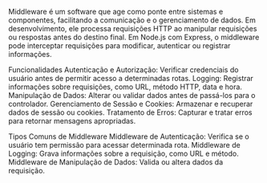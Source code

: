 Middleware é um software que age como ponte entre sistemas e componentes, facilitando a comunicação e o gerenciamento de dados. Em desenvolvimento, ele processa requisições HTTP ao manipular requisições ou respostas antes do destino final. Em Node.js com Express, o middleware pode interceptar requisições para modificar, autenticar ou registrar informações.

Funcionalidades
Autenticação e Autorização: Verificar credenciais do usuário antes de permitir acesso a determinadas rotas.
Logging: Registrar informações sobre requisições, como URL, método HTTP, data e hora.
Manipulação de Dados: Alterar ou validar dados antes de passá-los para o controlador.
Gerenciamento de Sessão e Cookies: Armazenar e recuperar dados de sessão ou cookies.
Tratamento de Erros: Capturar e tratar erros para retornar mensagens apropriadas.

Tipos Comuns de Middleware
Middleware de Autenticação: Verifica se o usuário tem permissão para acessar determinada rota.
Middleware de Logging: Grava informações sobre a requisição, como URL e método.
Middleware de Manipulação de Dados: Valida ou altera dados da requisição.